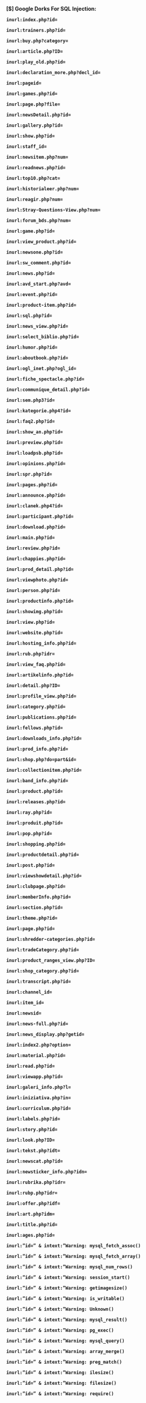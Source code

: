 <b>[$] Google Dorks For SQL Injection:

    inurl:index.php?id=

    inurl:trainers.php?id=

    inurl:buy.php?category=

    inurl:article.php?ID=

    inurl:play_old.php?id=

    inurl:declaration_more.php?decl_id=

    inurl:pageid=

    inurl:games.php?id=

    inurl:page.php?file=

    inurl:newsDetail.php?id=

    inurl:gallery.php?id=

    inurl:show.php?id=

    inurl:staff_id=

    inurl:newsitem.php?num=

    inurl:readnews.php?id=

    inurl:top10.php?cat=

    inurl:historialeer.php?num=

    inurl:reagir.php?num=

    inurl:Stray-Questions-View.php?num=

    inurl:forum_bds.php?num=

    inurl:game.php?id=

    inurl:view_product.php?id=

    inurl:newsone.php?id=

    inurl:sw_comment.php?id=

    inurl:news.php?id=

    inurl:avd_start.php?avd=

    inurl:event.php?id=

    inurl:product-item.php?id=

    inurl:sql.php?id=

    inurl:news_view.php?id=

    inurl:select_biblio.php?id=

    inurl:humor.php?id=

    inurl:aboutbook.php?id=

    inurl:ogl_inet.php?ogl_id=

    inurl:fiche_spectacle.php?id=

    inurl:communique_detail.php?id=

    inurl:sem.php3?id=

    inurl:kategorie.php4?id=

    inurl:faq2.php?id=

    inurl:show_an.php?id=

    inurl:preview.php?id=

    inurl:loadpsb.php?id=

    inurl:opinions.php?id=

    inurl:spr.php?id=

    inurl:pages.php?id=

    inurl:announce.php?id=

    inurl:clanek.php4?id=

    inurl:participant.php?id=

    inurl:download.php?id=

    inurl:main.php?id=

    inurl:review.php?id=

    inurl:chappies.php?id=

    inurl:prod_detail.php?id=

    inurl:viewphoto.php?id=

    inurl:person.php?id=

    inurl:productinfo.php?id=

    inurl:showimg.php?id=

    inurl:view.php?id=

    inurl:website.php?id=

    inurl:hosting_info.php?id=

    inurl:rub.php?idr=

    inurl:view_faq.php?id=

    inurl:artikelinfo.php?id=

    inurl:detail.php?ID=

    inurl:profile_view.php?id=

    inurl:category.php?id=

    inurl:publications.php?id=

    inurl:fellows.php?id=

    inurl:downloads_info.php?id=

    inurl:prod_info.php?id=

    inurl:shop.php?do=part&id=

    inurl:collectionitem.php?id=

    inurl:band_info.php?id=

    inurl:product.php?id=

    inurl:releases.php?id=

    inurl:ray.php?id=

    inurl:produit.php?id=

    inurl:pop.php?id=

    inurl:shopping.php?id=

    inurl:productdetail.php?id=

    inurl:post.php?id=

    inurl:viewshowdetail.php?id=

    inurl:clubpage.php?id=

    inurl:memberInfo.php?id=

    inurl:section.php?id=

    inurl:theme.php?id=

    inurl:page.php?id=

    inurl:shredder-categories.php?id=

    inurl:tradeCategory.php?id=

    inurl:product_ranges_view.php?ID=

    inurl:shop_category.php?id=

    inurl:transcript.php?id=

    inurl:channel_id=

    inurl:item_id=

    inurl:newsid=

    inurl:news-full.php?id=

    inurl:news_display.php?getid=

    inurl:index2.php?option=

    inurl:material.php?id=

    inurl:read.php?id=

    inurl:viewapp.php?id=

    inurl:galeri_info.php?l=

    inurl:iniziativa.php?in=

    inurl:curriculum.php?id=

    inurl:labels.php?id=

    inurl:story.php?id=

    inurl:look.php?ID=

    inurl:tekst.php?idt=

    inurl:newscat.php?id=

    inurl:newsticker_info.php?idn=

    inurl:rubrika.php?idr=

    inurl:rubp.php?idr=

    inurl:offer.php?idf=

    inurl:art.php?idm=

    inurl:title.php?id=

    inurl:ages.php?id=

    inurl:”id=” & intext:”Warning: mysql_fetch_assoc()

    inurl:”id=” & intext:”Warning: mysql_fetch_array()

    inurl:”id=” & intext:”Warning: mysql_num_rows()

    inurl:”id=” & intext:”Warning: session_start()

    inurl:”id=” & intext:”Warning: getimagesize()

    inurl:”id=” & intext:”Warning: is_writable()

    inurl:”id=” & intext:”Warning: Unknown()

    inurl:”id=” & intext:”Warning: mysql_result()

    inurl:”id=” & intext:”Warning: pg_exec()

    inurl:”id=” & intext:”Warning: mysql_query()

    inurl:”id=” & intext:”Warning: array_merge()

    inurl:”id=” & intext:”Warning: preg_match()

    inurl:”id=” & intext:”Warning: ilesize()

    inurl:”id=” & intext:”Warning: filesize()

    inurl:”id=” & intext:”Warning: require()

